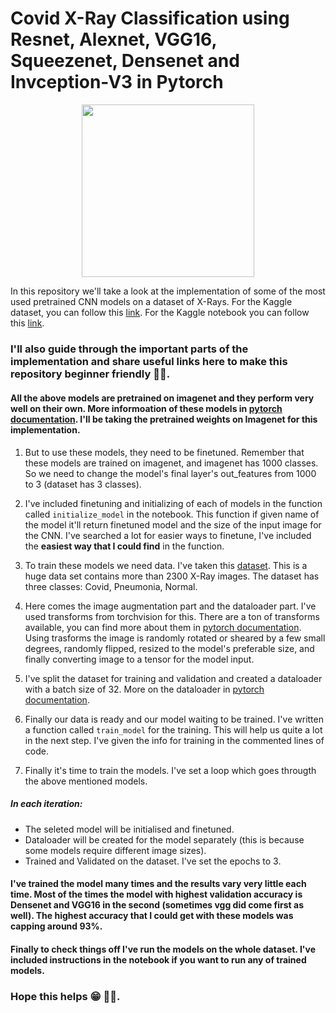 # Covid X-Ray Classification using Resnet, Alexnet, VGG16, Squeezenet, Densenet and Invception-V3 in Pytorch 
<p align="middle"><img width="276.5" src="https://media-thumbs.golden.com/OLqzmrmwAzY1P7Sl29k2T9WjJdM=/200x200/smart/golden-storage-production.s3.amazonaws.com/topic_images/e08914afa10a4179893eeb07cb5e4713.png" /></p>

In this repository we'll take a look at the implementation of some of the most used pretrained CNN models on a dataset of X-Rays. 
For the Kaggle dataset, you can follow this [link](https://www.kaggle.com/amanullahasraf/covid19-pneumonia-normal-chest-xray-pa-dataset). For the Kaggle notebook you can follow this [link](https://www.kaggle.com/pawanvalluri/covid-xray-classification-with-multiple-cnn-models).
### I'll also guide through the important parts of the implementation and share useful links here to make this repository beginner friendly 👍🏻. 

#### All the above models are pretrained on imagenet and they perform very well on their own. More informoation of these models in [pytorch documentation](https://pytorch.org/vision/stable/models.html). I'll be taking the pretrained weights on Imagenet for this implementation.

1. But to use these models, they need to be finetuned. Remember that these models are trained on imagenet, and imagenet has 1000 classes. So we need to change the model's final layer's out_features from 1000 to 3 (dataset has 3 classes). 

2. I've included finetuning and initializing of each of models in the function called `initialize_model` in the notebook. This function if given name of the model it'll return finetuned model and the size of the input image for the CNN. I've searched a lot for easier ways to finetune, I've included the **easiest way that I could find** in the function.  

3. To train these models we need data. I've taken this [dataset](https://www.kaggle.com/amanullahasraf/covid19-pneumonia-normal-chest-xray-pa-dataset). This is a huge data set contains more than 2300 X-Ray images. The dataset has three classes: Covid, Pneumonia, Normal. 

4. Here comes the image augmentation part and the dataloader part. I've used transforms from torchvision for this. There are a ton of transforms available, you can find more about them in [pytorch documentation](https://pytorch.org/vision/stable/transforms.html). Using trasforms the image is randomly rotated or sheared by a few small degrees, randomly flipped, resized to the model's preferable size, and finally converting image to a tensor for the model input. 

5. I've split the dataset for training and validation and created a dataloader with  a batch size of 32. More on the dataloader in [pytorch documentation](https://pytorch.org/docs/stable/data.html#torch.utils.data.DataLoader). 

6. Finally our data is ready and our model waiting to be trained. I've written a function called `train_model` for the training. This will help us quite a lot in the next step. I've given the info for training in the commented lines of code.

7. Finally it's time to train the models. I've set a loop which goes througth the above mentioned models. 

##### In each iteration:
- The seleted model will be initialised and finetuned.
- Dataloader will be created for the model separately (this is because some models require different image sizes).
- Trained and Validated on the dataset. I've set the epochs to 3.
#### I've trained the model many times and the results vary very little each time. Most of the times the model with highest validation accuracy is Densenet and VGG16 in the second (sometimes vgg did come first as well). The highest accuracy that I could get with these models was capping around 93%.
#### Finally to check things off I've run the models on the whole dataset. I've included instructions in the notebook if you want to run any of trained models.
### Hope this helps 😁 👍🏻.
